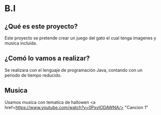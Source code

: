 # B.I
## ¿Qué es este proyecto?
Este proyecto se pretende crear un juego del gato el cual tenga imagenes y musica incluida.
## ¿Comó lo vamos a realizar?
Se realizara con el lenguaje de programación Java, contando con un periodo de tiempo reducido.

## Musica
Usamos musica con tematica de hallowen 
<a href=https://www.youtube.com/watch?v=0PxvIODAWNA/> "Cancion 1" </a>
